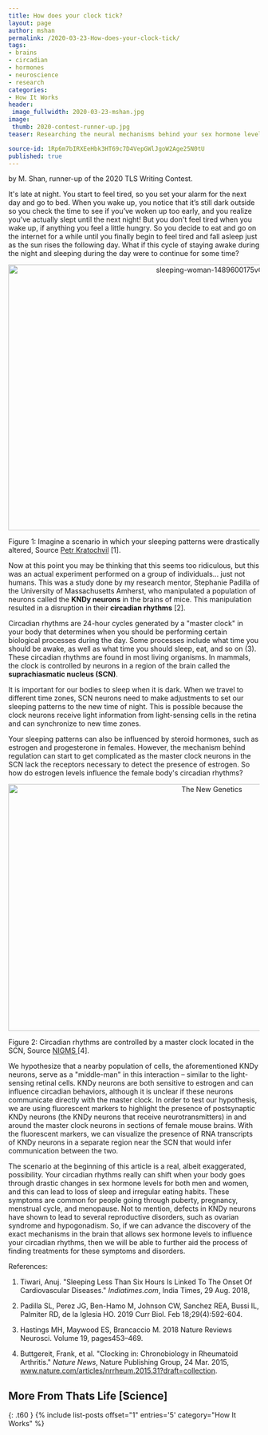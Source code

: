 ```yaml
---
title: How does your clock tick?
layout: page
author: mshan
permalink: /2020-03-23-How-does-your-clock-tick/
tags:
- brains
- circadian
- hormones
- neuroscience
- research
categories:
- How It Works
header:
 image_fullwidth: 2020-03-23-mshan.jpg
image:
 thumb: 2020-contest-runner-up.jpg
teaser: Researching the neural mechanisms behind your sex hormone levels and your body’s circadian rhythms.

source-id: 1Rp6m7bIRXEeHbk3HT69c7D4VepGWlJgoW2Age25N0tU
published: true
---
```

by M. Shan, runner-up of the 2020 TLS Writing Contest.

It's late at night. You start to feel tired, so you set your alarm for the next day and go to bed. When you wake up, you notice that it’s still dark outside so you check the time to see if you’ve woken up too early, and you realize you've actually slept until the next night! But you don't feel tired when you wake up, if anything you feel a little hungry. So you decide to eat and go on the internet for a while until you finally begin to feel tired and fall asleep just as the sun rises the following day. What if this cycle of staying awake during the night and sleeping during the day were to continue for some time? 

<center><a data-flickr-embed="true" href="https://www.flickr.com/photos/139839751@N06/49679472651/in/dateposted-friend/" title="sleeping-woman-1489600175vGe"><img src="https://live.staticflickr.com/65535/49679472651_92459fdfd8_c.jpg" width="800" height="533" alt="sleeping-woman-1489600175vGe"></a><script async src="//embedr.flickr.com/assets/client-code.js" charset="utf-8"></script></center>

Figure 1: Imagine a scenario in which your sleeping patterns were drastically altered, Source [Petr Kratochvil](https://www.publicdomainpictures.net/en/view-image.php?image=208413&picture=sleeping-woman) [1].

Now at this point you may be thinking that this seems too ridiculous, but this was an actual experiment performed on a group of individuals... just not humans. This was a study done by my research mentor, Stephanie Padilla of the University of Massachusetts Amherst, who manipulated a population of neurons called the **KNDy neurons** in the brains of mice.  This manipulation resulted in a disruption in their **circadian rhythms** [2]. 

Circadian rhythms are 24-hour cycles generated by a "master clock" in your body that determines when you should be performing certain biological processes during the day. Some processes include what time you should be awake, as well as what time you should sleep, eat, and so on (3). These circadian rhythms are found in most living organisms. In mammals, the clock is controlled by neurons in a region of the brain called the **suprachiasmatic nucleus (SCN)**. 

It is important for our bodies to sleep when it is dark. When we travel to different time zones, SCN neurons need to make adjustments to set our sleeping patterns to the new time of night. This is possible because the clock neurons receive light information from light-sensing cells in the retina and can synchronize to new time zones. 

Your sleeping patterns can also be influenced by steroid hormones, such as estrogen and progesterone in females. However, the mechanism behind regulation can start to get complicated as the master clock neurons in the SCN lack the receptors necessary to detect the presence of estrogen. So how do estrogen levels influence the female body's circadian rhythms?

<center><a data-flickr-embed="true" href="https://www.flickr.com/photos/139839751@N06/49678960913/in/dateposted-friend/" title="The New Genetics"><img src="https://live.staticflickr.com/65535/49678960913_353b0d3689_c.jpg" width="800" height="495" alt="The New Genetics"></a><script async src="//embedr.flickr.com/assets/client-code.js" charset="utf-8"></script></center>

Figure 2: Circadian rhythms are controlled by a master clock located in the SCN, Source [NIGMS ](https://www.nigms.nih.gov/education/pages/factsheet_circadianrhythms.aspx)[4].

We hypothesize that a nearby population of cells, the aforementioned KNDy neurons, serve as a "middle-man" in this interaction – similar to the light-sensing retinal cells. KNDy neurons are both sensitive to estrogen and can influence circadian behaviors, although it is unclear if these neurons communicate directly with the master clock. In order to test our hypothesis, we are using fluorescent markers to highlight the presence of postsynaptic KNDy neurons (the KNDy neurons that receive neurotransmitters) in and around the master clock neurons in sections of female mouse brains. With the fluorescent markers, we can visualize the presence of RNA transcripts of KNDy neurons in a separate region near the SCN that would infer communication between the two.

The scenario at the beginning of this article is a real, albeit exaggerated, possibility. Your circadian rhythms really can shift when your body goes through drastic changes in sex hormone levels for both men and women, and this can lead to loss of sleep and irregular eating habits. These symptoms are common for people going through puberty, pregnancy, menstrual cycle, and menopause. Not to mention, defects in KNDy neurons have shown to lead to several reproductive disorders, such as ovarian syndrome and hypogonadism.  So, if we can advance the discovery of the exact mechanisms in the brain that allows sex hormone levels to influence your circadian rhythms, then we will be able to further aid the process of finding treatments for these symptoms and disorders.

References:

1. Tiwari, Anuj. "Sleeping Less Than Six Hours Is Linked To The Onset Of Cardiovascular Diseases." *Indiatimes.com*, India Times, 29 Aug. 2018, 

2. Padilla SL, Perez JG, Ben-Hamo M, Johnson CW, Sanchez REA, Bussi IL, Palmiter RD, de la Iglesia HO. 2019 Curr Biol. Feb 18;29(4):592-604.

3. Hastings MH, Maywood ES, Brancaccio M. 2018 Nature Reviews Neurosci. Volume 19, pages453–469.

4. Buttgereit, Frank, et al. "Clocking in: Chronobiology in Rheumatoid Arthritis." *Nature News*, Nature Publishing Group, 24 Mar. 2015, www.nature.com/articles/nrrheum.2015.31?draft=collection.

## More From Thats Life [Science]
{: .t60 }
{% include list-posts offset="1" entries='5' category="How It Works" %}


